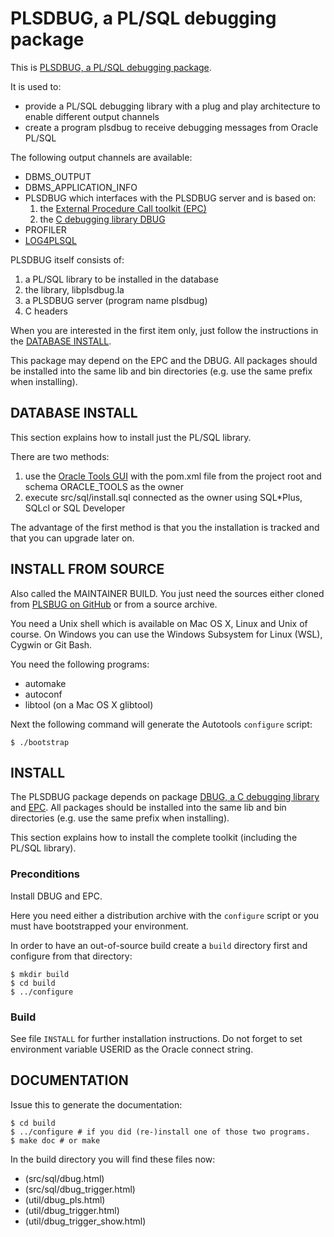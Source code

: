 # PLSDBUG, a PL/SQL debugging package

This is [PLSDBUG, a PL/SQL debugging
package](https://github.com/TransferWare/plsdbug).

It is used to:
- provide a PL/SQL debugging library with a plug and play architecture to enable different output channels
- create a program plsdbug to receive debugging messages from Oracle PL/SQL

The following output channels are available:
- DBMS_OUTPUT
- DBMS_APPLICATION_INFO
- PLSDBUG which interfaces with the PLSDBUG server and is based on:
  1. the [External Procedure Call toolkit (EPC)](https://github.com/TransferWare/epc)
  2. the [C debugging library DBUG](https://github.com/TransferWare/dbug)
- PROFILER
- [LOG4PLSQL](http://sourceforge.net/projects/log4plsql) 

PLSDBUG itself consists of:
1. a PL/SQL library to be installed in the database
2. the library, libplsdbug.la
3. a PLSDBUG server (program name plsdbug)
4. C headers

When you are interested in the first item only, just follow the instructions
in the [DATABASE INSTALL](#database-install).

This package may depend on the EPC and the DBUG. All packages should be
installed into the same lib and bin directories (e.g. use the same prefix when
installing).

## DATABASE INSTALL

This section explains how to install just the PL/SQL library.

There are two methods:
1. use the [Oracle Tools GUI](https://github.com/paulissoft/oracle-tools-gui)
with the pom.xml file from the project root and schema ORACLE_TOOLS as the owner
2. execute src/sql/install.sql connected as the owner using SQL*Plus, SQLcl or SQL Developer

The advantage of the first method is that you the installation is tracked and
that you can upgrade later on.

## INSTALL FROM SOURCE

Also called the MAINTAINER BUILD. You just need the sources either cloned from [PLSBUG on GitHub](https://github.com/TransferWare/plsdbug) or from a source archive.

You need a Unix shell which is available on Mac OS X, Linux and Unix of course.
On Windows you can use the Windows Subsystem for Linux (WSL), Cygwin or Git Bash.

You need the following programs:
- automake
- autoconf
- libtool (on a Mac OS X glibtool)

Next the following command will generate the Autotools `configure` script:

```
$ ./bootstrap
```
## INSTALL

The PLSDBUG package depends on package [DBUG, a C debugging
library](https://github.com/TransferWare/dbug) and [EPC](https://github.com/TransferWare/epc). All packages should be installed into the same lib and bin directories (e.g. use the same prefix when
installing).

This section explains how to install the complete toolkit (including the PL/SQL library).

### Preconditions

Install DBUG and EPC.

Here you need either a distribution archive with the `configure` script or you must have bootstrapped your environment.

In order to have an out-of-source build create a `build` directory first and configure from that directory:

```
$ mkdir build
$ cd build
$ ../configure
```

### Build

See file `INSTALL` for further installation instructions. Do not forget to set environment variable USERID as the Oracle connect string.

## DOCUMENTATION

Issue this to generate the documentation:

```
$ cd build
$ ../configure # if you did (re-)install one of those two programs.
$ make doc # or make
```

In the build directory you will find these files now:
- (src/sql/dbug.html)
- (src/sql/dbug_trigger.html)
- (util/dbug_pls.html)
- (util/dbug_trigger.html)
- (util/dbug_trigger_show.html)
